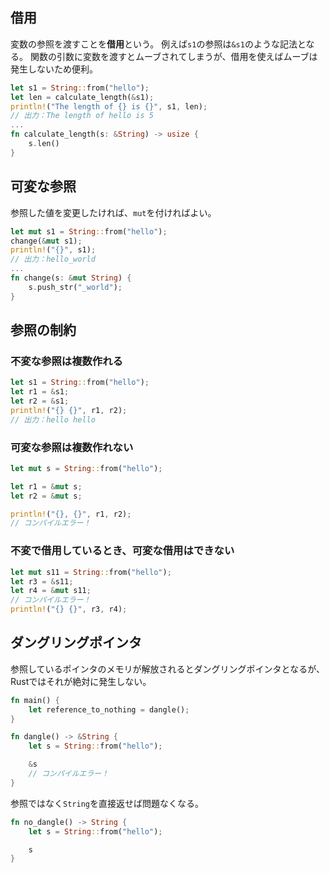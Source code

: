 ## 借用
変数の参照を渡すことを**借用**という。
例えば`s1`の参照は`&s1`のような記法となる。
関数の引数に変数を渡すとムーブされてしまうが、借用を使えばムーブは発生しないため便利。
```rust
let s1 = String::from("hello");
let len = calculate_length(&s1);
println!("The length of {} is {}", s1, len);
// 出力：The length of hello is 5
...
fn calculate_length(s: &String) -> usize {
    s.len()
}
```
## 可変な参照
参照した値を変更したければ、`mut`を付ければよい。
```rust
let mut s1 = String::from("hello");
change(&mut s1);
println!("{}", s1);
// 出力：hello_world
...
fn change(s: &mut String) {
    s.push_str("_world");
}
```

## 参照の制約
### 不変な参照は複数作れる
```rust
let s1 = String::from("hello");
let r1 = &s1;
let r2 = &s1;
println!("{} {}", r1, r2);
// 出力：hello hello
```
### 可変な参照は複数作れない
```rust
let mut s = String::from("hello");

let r1 = &mut s;
let r2 = &mut s;

println!("{}, {}", r1, r2);
// コンパイルエラー！
```
### 不変で借用しているとき、可変な借用はできない
```rust
let mut s11 = String::from("hello");
let r3 = &s11;
let r4 = &mut s11;
// コンパイルエラー！
println!("{} {}", r3, r4);
```

## ダングリングポインタ
参照しているポインタのメモリが解放されるとダングリングポインタとなるが、
Rustではそれが絶対に発生しない。
```rust
fn main() {
    let reference_to_nothing = dangle();
}

fn dangle() -> &String {
    let s = String::from("hello");

    &s
	// コンパイルエラー！
}
```
参照ではなく`String`を直接返せば問題なくなる。
```rust
fn no_dangle() -> String {
    let s = String::from("hello");

    s
}
```
